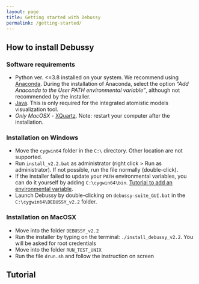 ```yaml
---
layout: page
title: Getting started with Debussy
permalink: /getting-started/
---
```



## How to install Debussy

### Software requirements

- Python ver. \<=3.8 installed on your system. We recommend using [Anaconda](https://www.anaconda.com/). During the installation of Anaconda, select the option *“Add Anaconda to the User PATH environmental variable”*, although not recommended by the installer.
- [Java](https://www.java.com/). This is only required for the integrated atomistic models visualization tool.
- *Only MacOSX* \- [XQuartz](www.xquartz.org). Note: restart your computer after the installation.

### Installation on Windows

- Move the `cygwin64` folder in the `C:\` directory. Other location are not supported.
- Run `install_v2.2.bat` as administrator (right click \> Run as administrator). If not possible, run the file normally (double-click).
- If the installer failed to update your `PATH` environmental variables, you can do it yourself by adding `C:\cygwin64\bin`. [Tutorial to add an environmental variable](https://www.opentechguides.com/how-to/article/windows-10/113/windows-10-set-path.html).
- Launch Debussy by double-clicking on `debussy-suite_GUI.bat` in the `C:\cygwin64\DEBUSSY_v2.2` folder.


### Installation on MacOSX


- Move into the folder `DEBUSSY_v2.2`
- Run the installer by typing on the terminal: `./install_debussy_v2.2`. You will be asked for root credentials
- Move into the folder `RUN_TEST_UNIX`
- Run the file `drun.sh` and follow the instruction on screen

## Tutorial

